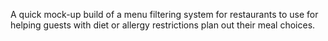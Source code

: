 A quick mock-up build of a menu filtering system for restaurants to use for helping guests with diet or allergy restrictions plan out their meal choices.
